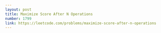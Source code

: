 ```yaml
---
layout: post
title: Maximize Score After N Operations
number: 1799
link: https://leetcode.com/problems/maximize-score-after-n-operations
---
```

